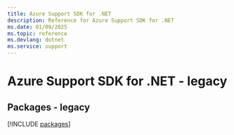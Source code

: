 ```yaml
---
title: Azure Support SDK for .NET
description: Reference for Azure Support SDK for .NET
ms.date: 01/09/2025
ms.topic: reference
ms.devlang: dotnet
ms.service: support
---
```

# Azure Support SDK for .NET - legacy
## Packages - legacy
[!INCLUDE [packages](support-index.md)]